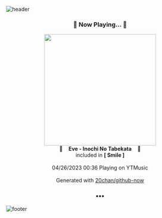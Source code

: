 ![header](https://capsule-render.vercel.app/api?type=wave&height=170&section=header&fontColor=090707&fontAlignX=45&fontAlignY=65&fontSize=100)

<h3 align="center">🎵 Now Playing... 🎵</h3>
<p align="center">
  <a href="https://music.youtube.com/watch?v=2qtvPBymDxo">
    <img width="300" src="https://lh3.googleusercontent.com/aJWIPkhb7OVjwHQUsIAAZp-AmiwdeE8v3Q02glunfM4p6wRC5Hi9_gucTiJNEPWsoRB7_i_IdmYNVmj9">
  </a>
  <br>
  🎵&nbsp&nbsp&nbsp <b>Eve - Inochi No Tabekata</b> &nbsp&nbsp&nbsp🎵
  <br>
  included in <b>[ Smile ]</b>
  
  <br />
  <br />
  04/26/2023 00:36 Playing on YTMusic
  <br />
  <br />
  Generated with <a href="https://github.com/20chan/github-now">20chan/github-now</a>
</p>

<h3 align="center">•••</h3>

![footer](https://capsule-render.vercel.app/api?type=wave&height=150&section=footer)
